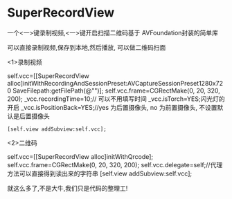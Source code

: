 # SuperRecordView
一个<一>键录制视频,<一>键开启扫描二维码基于 AVFoundation封装的简单库

可以直接录制视频,保存到本地,然后播放,
可以做二维码扫面

<1>录制视频


self.vcc=[[SuperRecordView alloc]initWithRecordingAndSessionPreset:AVCaptureSessionPreset1280x720 SaveFilepath:getFilePath(@"")];
    self.vcc.frame=CGRectMake(0, 20, 320, 200);
    _vcc.recordingTime=10;// 可以不用填写时间 
     _vcc.isTorch=YES;闪光灯的开启
    _vcc.isPositionBack=YES;//yes 为后置摄像头, no 为前置摄像头, 不设置默认是后置摄像头
    
    [self.view addSubview:self.vcc];

<2>二维码

 self.vcc=[[SuperRecordView alloc]initWithQrcode];
    self.vcc.frame=CGRectMake(0, 20, 320, 200);
    self.vcc.delegate=self;//代理方法可以直接得到读出来的字符串
    [self.view addSubview:self.vcc];

就这么多了,不是大牛,我们只是代码的整理工!
